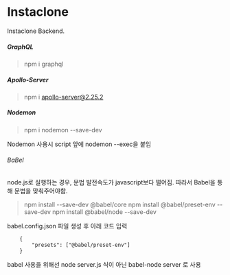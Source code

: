 # Instaclone

Instaclone Backend.

##### GraphQL

> npm i graphql

##### Apollo-Server

> npm i apollo-server@2.25.2

##### Nodemon

> npm i nodemon --save-dev

Nodemon 사용시 script 앞에 nodemon --exec을 붙임

###### BaBel

node.js로 실행하는 경우, 문법 발전속도가 javascript보다 떨어짐.
따라서 Babel을 통해 문법을 맞춰주어야함.

> npm install --save-dev @babel/core
> npm install @babel/preset-env --save-dev
> npm install @babel/node --save-dev

babel.config.json 파일 생성 후 아래 코드 입력

```
    {
        "presets": ["@babel/preset-env"]
    }
```

babel 사용을 위해선 node server.js 식이 아닌 babel-node server 로 사용
